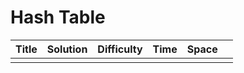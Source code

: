 # Hash Table



| Title | Solution | Difficulty | Time | Space |      |
| ----- | -------- | ---------- | ---- | ----- | ---- |
|       |          |            |      |       |      |



